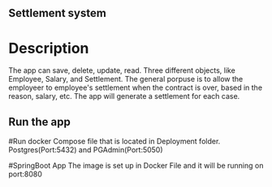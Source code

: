## Settlement system

# Description

The app can save, delete, update, read. Three different objects, like Employee, Salary, and Settlement.
The general porpuse is to allow the employeer to employee's settlement when the contract is over, based in the reason, salary, etc.
The app will generate a settlement for each case. 


## Run the app 

#Run docker Compose file that is located in Deployment folder. 
Postgres(Port:5432) and PGAdmin(Port:5050)

#SpringBoot App 
The image is set up in Docker File and it will be running on port:8080
